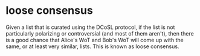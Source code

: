 loose consensus
======

Given a list that is curated using the DCoSL protocol, if the list is not particularly polarizing or controversial (and most of them aren't), then there is a good chance that Alice's WoT and Bob's WoT will come up with the same, or at least very similar, lists. This is known as loose consensus.
